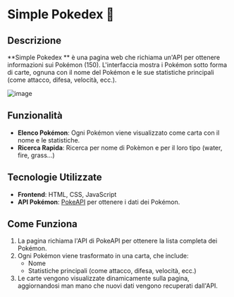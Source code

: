 # Simple Pokedex 🐉

## Descrizione
**Simple Pokedex ** è una pagina web che richiama un'API per ottenere informazioni sui Pokémon (150). L'interfaccia mostra i Pokémon sotto forma di carte, ognuna con il nome del Pokémon e le sue statistiche principali (come attacco, difesa, velocità, ecc.).

![image](https://github.com/user-attachments/assets/6901469a-6007-4c6d-a0ce-57e7c7a40bd7)



## Funzionalità
- **Elenco Pokémon**: Ogni Pokémon viene visualizzato come carta con il nome e le statistiche.
- **Ricerca Rapida**: Ricerca per nome di Pokèmon e per il loro tipo (water, fire, grass...)

## Tecnologie Utilizzate
- **Frontend**: HTML, CSS, JavaScript
- **API Pokémon**: [PokeAPI](https://pokeapi.co/) per ottenere i dati dei Pokémon.

## Come Funziona
1. La pagina richiama l'API di PokeAPI per ottenere la lista completa dei Pokémon.
2. Ogni Pokémon viene trasformato in una carta, che include:
   - Nome
   - Statistiche principali (come attacco, difesa, velocità, ecc.)
3. Le carte vengono visualizzate dinamicamente sulla pagina, aggiornandosi man mano che nuovi dati vengono recuperati dall'API.

